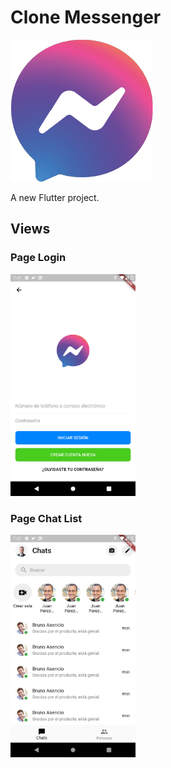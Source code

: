 # Clone Messenger

![Screenshot](./assets/logo.png)

A new Flutter project.

## Views

### Page Login
<img src="./screenshot/1.png" width="200"/>

### Page Chat List
<img src="./screenshot/2.png" width="200"/>


